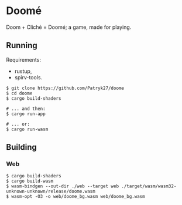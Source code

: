 # Doomé

Doom + Cliché = Doomé; a game, made for playing.

## Running

Requirements:

- rustup,
- spirv-tools.

``` shell
$ git clone https://github.com/Patryk27/doome
$ cd doome
$ cargo build-shaders

# ... and then:
$ cargo run-app

# ... or:
$ cargo run-wasm
```

## Building

### Web

``` shell
$ cargo build-shaders
$ cargo build-wasm
$ wasm-bindgen --out-dir ./web --target web ./target/wasm/wasm32-unknown-unknown/release/doome.wasm
$ wasm-opt -O3 -o web/doome_bg.wasm web/doome_bg.wasm
```
